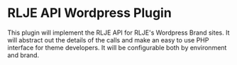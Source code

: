 # RLJE API Wordpress Plugin

This plugin will implement the RLJE API for RLJE's Wordpress Brand sites.  It will abstract out the details of the calls and make an easy to use PHP interface for theme developers.  It will be configurable both by environment and brand.
